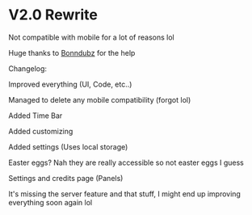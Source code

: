 # V2.0 Rewrite

Not compatible with mobile for a lot of reasons lol

Huge thanks to [Bonndubz](https://github.com/bonndevoff) for the help

Changelog:

Improved everything (UI, Code, etc..)

Managed to delete any mobile compatibility (forgot lol)

Added Time Bar

Added customizing

Added settings (Uses local storage)

Easter eggs? Nah they are really accessible so not easter eggs I guess

Settings and credits page (Panels)

It's missing the server feature and that stuff, I might end up improving everything soon again lol